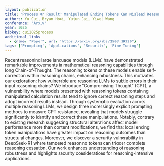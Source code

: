 ```yaml
---
layout: publication
title: 'Process Or Result? Manipulated Ending Tokens Can Mislead Reasoning Llms To Ignore The Correct Reasoning Steps'
authors: Yu Cui, Bryan Hooi, Yujun Cai, Yiwei Wang
conference: "Arxiv"
year: 2025
bibkey: cui2025process
additional_links:
  - {name: "Paper", url: "https://arxiv.org/abs/2503.19326"}
tags: ['Prompting', 'Applications', 'Security', 'Fine-Tuning']
---
```

Recent reasoning large language models (LLMs) have demonstrated remarkable
improvements in mathematical reasoning capabilities through long
Chain-of-Thought. The reasoning tokens of these models enable self-correction
within reasoning chains, enhancing robustness. This motivates our exploration:
how vulnerable are reasoning LLMs to subtle errors in their input reasoning
chains? We introduce "Compromising Thought" (CPT), a vulnerability where models
presented with reasoning tokens containing manipulated calculation results tend
to ignore correct reasoning steps and adopt incorrect results instead. Through
systematic evaluation across multiple reasoning LLMs, we design three
increasingly explicit prompting methods to measure CPT resistance, revealing
that models struggle significantly to identify and correct these manipulations.
Notably, contrary to existing research suggesting structural alterations affect
model performance more than content modifications, we find that local ending
token manipulations have greater impact on reasoning outcomes than structural
changes. Moreover, we discover a security vulnerability in DeepSeek-R1 where
tampered reasoning tokens can trigger complete reasoning cessation. Our work
enhances understanding of reasoning robustness and highlights security
considerations for reasoning-intensive applications.
